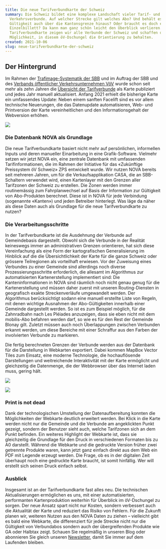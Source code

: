 ```yaml
---
title: Die neue Tarifverbundkarte der Schweiz
summary: Die Schweiz bildet eine komplexe Landschaft vieler Tarif- und
  Verkehrsverbunde. Auf welcher Strecke gilt welches Abo? Und behält es seine
  Gültigkeit auch über die Kantonsgrenze hinaus? Oder braucht es doch ein
  Einzelbillett? Da kann man ganz schön leicht den Überblick verlieren. Mit der
  Tarifverbundkarte zeigen wir alle Verbunde der Schweiz und schaffen die
  Möglichkeit, in diesem öV-Dschungel die Orientierung zu behalten.
created: 2021-10-06
slug: neue-tarifverbundkarte-der-schweiz
---
```

## Der Hintergrund

Im Rahmen der [Trafimage-Systematik der SBB](https://www.trafimage.ch/) und im Auftrag der SBB und des [Verbands öffentlicher Verkehrsunternehmen VöV](https://www.voev.ch/) wurde schon seit mehr als zehn Jahren die [Übersicht der Tarifverbunde](https://maps.trafimage.ch/ch.sbb.tarifverbundkarte.public) als Karte publiziert und jedes Jahr manuell aktualisiert. Anfang 2021 erhielt die bisherige Karte ein umfassendes Update: Neben einem sanften Facelift sind es vor allem technische Neuerungen, die das Datenupdate automatisieren, Web- und Printversion der Karte vereinheitlichen und den Informationsgehalt der Webversion erhöhen.

![](/images/blog/die-neue-tarifverbundkarte-der-schweiz/tarifverbundkarte_ganze_schweiz.png)

### Die Datenbank NOVA als Grundlage

Die neue Tarifverbundkarte basiert nicht mehr auf persönlichen, informellen Inputs und deren manueller Einarbeitung in eine Grafik-Software. Vielmehr setzen wir jetzt NOVA ein, eine zentrale Datenbank mit umfassenden Tarifinformationen, die im Rahmen der Initiative für das «Zukünftige Preissystem öV Schweiz» ZPS entwickelt wurde. Wir nutzen NOVA bereits seit mehreren Jahren, um für die Verkaufsapplikation CASA, die an SBB-Schaltern verwendet wird, einen Kartenlayer mit den Grenzen aller Tarifzonen der Schweiz zu erstellen. Die Zonen werden immer routinemässig zum Fahrplanwechsel auf Basis der Information zur Gültigkeit von Abo-Produkten berechnet. Diese ist in NOVA für jede Verbindung (sogenannte «Kanten») und jeden Betreiber hinterlegt. Was läge da näher als diese Daten auch als Grundlage für die neue Tarifverbundkarte zu nutzen?

### Die Verarbeitungsschritte

In der Tarifverbundkarte ist die Ausdehnung der Verbunde auf Gemeindebasis dargestellt. Obwohl sich die Verbunde in der Realität keineswegs immer an administrativen Grenzen orientieren, hat sich diese Vereinfachung als eine Form der kartografischen Generalisierung im Hinblick auf die die Übersichtlichkeit der Karte für die ganze Schweiz oder grössere Teilregionen als vorteilhaft erwiesen. Vor der Zuweisung eines Verbundes zu einer Gemeinde sind allerdings noch diverse Prozessierungsschritte erforderlich, die allesamt im Algorithmus zur automatisierten Kartenerstellung implementiert sind: Die Kanteninformationen in NOVA sind räumlich noch nicht genau genug für die Kartenerstellung und müssen daher zuerst mit unseren Routing-Diensten in geografisch exakte Streckenverläufe umgewandelt werden. Der Algorithmus berücksichtigt sodann eine manuell erstellte Liste von Regeln, mit denen wichtige Ausnahmen der Abo-Gültigkeiten innerhalb einer Gemeinde dargestellt werden. So ist es zum Beispiel möglich, für die Zahnradbahn nach Les Pléiades anzuzeigen, dass sie eben nicht mit dem mobilis-Abo befahren werden darf, so wie es für den Rest der Gemeinde Blonay gilt. Zuletzt müssen auch noch Überlappungen zwischen Verbunden erkannt werden, um diese Bereiche mit einer Schraffur aus den Farben der involvierten Verbunde zu markieren.

Die fertig berechneten Grenzen der Verbunde werden aus der Datenbank für die Darstellung in Webkarten exportiert. Dabei kommen MapBox Vector Tiles zum Einsatz, eine moderne Technologie, die hochauflösende Darstellungen und weitreichende Interaktivität mit der Karte ermöglicht und gleichzeitig die Datenmenge, die der Webbrowser über das Internet laden muss, gering hält.

![](/images/blog/die-neue-tarifverbundkarte-der-schweiz/tarifverbundkarte_max_zoom_2.png)

![](/images/blog/die-neue-tarifverbundkarte-der-schweiz/tarifverbundkarte_max_zoom_title.png)

### Print is not dead

Dank der technologischen Umstellung der Datenaufbereitung konnten die Möglichkeiten der Webkarte deutlich erweitert werden. Bei Klick in die Karte werden nicht nur die Gemeinde und die Verbunde am angeklickten Punkt gezeigt, sondern der Benutzer sieht auch, welche Tarifzonen sich an dem Punkt befinden. Ein weiteres Highlight der Webkarte ist, dass sie gleichzeitig die Grundlage für den Druck in verschiedenen Formaten bis zu A0 darstellt. Während die Webkarte und die gedruckte Version früher zwei getrennte Produkte waren, kann jetzt ganz einfach direkt aus dem Web ein PDF mit Legende erzeugt werden. Die Frage, ob es in der digitalen Zeit überhaupt noch eine gedruckte Karte braucht, ist somit hinfällig. Wer will erstellt sich seinen Druck einfach selbst.

### Ausblick

Insgesamt ist an der Tarifverbundkarte fast alles neu. Die technischen Aktualisierungen ermöglichen es uns, mit einer automatisierten, performanten Kartenproduktion weiterhin für Überblick im öV-Dschungel zu sorgen. Der neue Ansatz spart nicht nur Kosten, sondern verbessert auch die Aktualität der Karte und reduziert das Risiko von Fehlern. Für die Zukunft planen wir, weiteren Nutzen aus den NOVA Daten zu ziehen – vielleicht gibt es bald eine Webkarte, die differenziert für jede Strecke nicht nur die Gültigkeit von Verbundabos sondern auch der übergreifenden Produkte wie GA oder Halbtax zeigt. Schauen Sie regelmäßig in unseren Blog oder abonnieren Sie gleich unseren [Newsletter](https://geops.ch/newsletter), damit Sie immer auf dem Laufenden bleiben.
